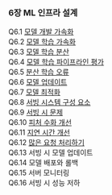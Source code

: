 ### 6장 ML 인프라 설계

Q6.1 [모델 개발 가속화](./q6-01.md)  
Q6.2 [모델 학습 가속화](./q6-02.md)  
Q6.3 [모델 학습 분산](./q6-03.md)  
Q6.4 [모델 학습 파이프라인 평가](./q6-04.md)  
Q6.5 [분산 학습 오류](./q6-05.md)  
Q6.6 [모델 업데이트](./q6-06.md)  
Q6.7 [모델 최적화](./q6-07.md)  
Q6.8 [서빙 시스템 구성 요소](./q6-08.md)  
Q6.9 [서빙 시 문제](./q6-09.md)  
Q6.10 [피처 수화 개선](./q6-10.md)  
Q6.11 [지연 시간 개선](./q6-11.md)  
Q6.12 [많은 요청 처리하기](./q6-12.md)  
Q6.13 서빙 시 모델 업데이트  
Q6.14 모델 배포와 롤백  
Q6.15 서버 모니터링  
Q6.16 서빙 시 성능 저하
